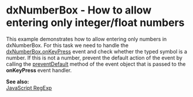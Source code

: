 # dxNumberBox - How to allow entering only integer/float numbers


<p>This example demonstrates how to allow entering only numbers in dxNumberBox. For this task we need to handle the <a href="https://js.devexpress.com/Documentation/ApiReference/UI_Widgets/dxNumberBox/Configuration/#onKeyPress">dxNumberBox.onKeyPress</a> event and check whether the typed symbol is a number. If this is not a number, prevent the default action of the event by calling the <a href="http://api.jquery.com/event.preventDefault/"><u>preventDefault</u></a> method of the event object that is passed to the <strong>onKeyPress </strong>event handler.</p>
<p><strong>See also:</strong><br> <a href="http://www.w3schools.com/jsref/jsref_obj_regexp.asp"><u>JavaScript RegExp</u></a></p>

<br/>


